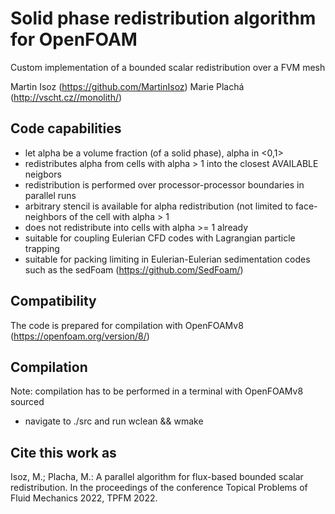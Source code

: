 # Solid phase redistribution algorithm for OpenFOAM

Custom implementation of a bounded scalar redistribution over a FVM mesh

Martin Isoz         (https://github.com/MartinIsoz)
Marie Plachá        (http://vscht.cz//monolith/)

Code capabilities
-----------------
* let alpha be a volume fraction (of a solid phase), alpha in <0,1>
* redistributes alpha from cells with alpha > 1 into the closest AVAILABLE neigbors
* redistribution is performed over processor-processor boundaries in parallel runs
* arbitrary stencil is available for alpha redistribution (not limited to face-neighbors
  of the cell with alpha > 1
* does not redistribute into cells with alpha >= 1 already
* suitable for coupling Eulerian CFD codes with Lagrangian particle trapping
* suitable for packing limiting in Eulerian-Eulerian sedimentation codes such as
  the sedFoam (https://github.com/SedFoam/)
  
Compatibility
-------------
The code is prepared for compilation with OpenFOAMv8 (https://openfoam.org/version/8/)

Compilation
-----------
Note: compilation has to be performed in a terminal with OpenFOAMv8 sourced

* navigate to ./src and run wclean && wmake

Cite this work as
-----------------

Isoz, M.; Placha, M.: A parallel algorithm for flux-based bounded scalar redistribution. In the proceedings of the conference Topical Problems of Fluid Mechanics 2022, TPFM 2022.
